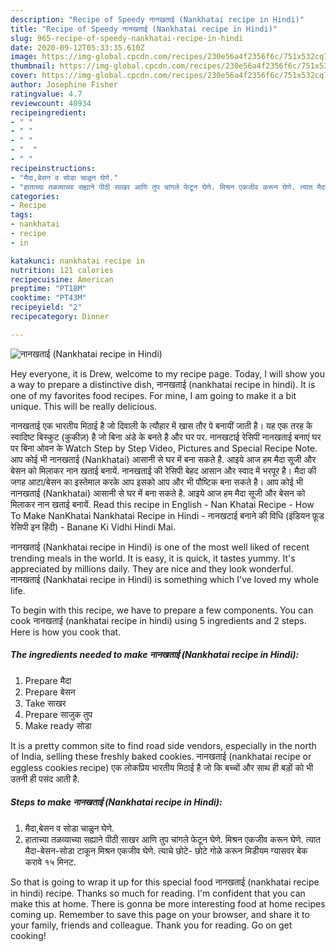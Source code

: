```yaml
---
description: "Recipe of Speedy नानखताई (Nankhatai recipe in Hindi)"
title: "Recipe of Speedy नानखताई (Nankhatai recipe in Hindi)"
slug: 965-recipe-of-speedy-nankhatai-recipe-in-hindi
date: 2020-09-12T05:33:35.610Z
image: https://img-global.cpcdn.com/recipes/230e56a4f2356f6c/751x532cq70/नानखताई-nankhatai-recipe-in-hindi-recipe-main-photo.jpg
thumbnail: https://img-global.cpcdn.com/recipes/230e56a4f2356f6c/751x532cq70/नानखताई-nankhatai-recipe-in-hindi-recipe-main-photo.jpg
cover: https://img-global.cpcdn.com/recipes/230e56a4f2356f6c/751x532cq70/नानखताई-nankhatai-recipe-in-hindi-recipe-main-photo.jpg
author: Josephine Fisher
ratingvalue: 4.7
reviewcount: 40934
recipeingredient:
- " "
- " "
- " "
- "  "
- " "
recipeinstructions:
- "मैदा,बेसन व सोडा चाळुन घेणे."
- "हाताच्या तळव्याच्या सह्याने पीठी साखर आणि तुप चांगले फेटून घेणे. मिश्रन एकजीव करून घेणे. त्यात मैदा-बेसन-सोडा टाकून मिश्रन एकजीव घेणे. त्याचे छोटे- छोटे गोळे करून मिडीयम ग्यासवर बेक करावे १५ मिनट."
categories:
- Recipe
tags:
- nankhatai
- recipe
- in

katakunci: nankhatai recipe in 
nutrition: 121 calories
recipecuisine: American
preptime: "PT18M"
cooktime: "PT43M"
recipeyield: "2"
recipecategory: Dinner

---
```



![नानखताई (Nankhatai recipe in Hindi)](https://img-global.cpcdn.com/recipes/230e56a4f2356f6c/751x532cq70/नानखताई-nankhatai-recipe-in-hindi-recipe-main-photo.jpg)

Hey everyone, it is Drew, welcome to my recipe page. Today, I will show you a way to prepare a distinctive dish, नानखताई (nankhatai recipe in hindi). It is one of my favorites food recipes. For mine, I am going to make it a bit unique. This will be really delicious.

नानखताई एक भारतीय मिठाई है जो दिवाली के त्यौहार में खास तौर पे बनायीं जाती है। यह एक तरह के स्वादिष्ट बिस्कुट (कुकीज़) है जो बिना अंडे के बनते है और घर पर. नानखटाई रेसिपी नानखताई बनाएं घर पर बिना ओवन के Watch Step by Step Video, Pictures and Special Recipe Note. आप कोई भी नानखताई (Nankhatai) आसानी से घर में बना सकते है. आइये आज हम मैदा सूजी और बेसन को मिलाकर नान खताई बनायें. नानखताई की रेसिपी बेहद आसान और स्वाद में भरपूर है। मैदा की जगह आटा/बेसन का इस्तेमाल करके आप इसको आप और भी पौष्टिक बना सकते है। आप कोई भी नानखताई (Nankhatai) आसानी से घर में बना सकते है. आइये आज हम मैदा सूजी और बेसन को मिलाकर नान खताई बनायें. Read this recipe in English - Nan Khatai Recipe - How To Make NanKhatai Nankhatai Recipe in Hindi - नानखटाई बनाने की विधि (इंडियन फ़ूड रेसिपी इन हिंदी) - Banane Ki Vidhi Hindi Mai.

नानखताई (Nankhatai recipe in Hindi) is one of the most well liked of recent trending meals in the world. It is easy, it is quick, it tastes yummy. It's appreciated by millions daily. They are nice and they look wonderful. नानखताई (Nankhatai recipe in Hindi) is something which I've loved my whole life.


To begin with this recipe, we have to prepare a few components. You can cook नानखताई (nankhatai recipe in hindi) using 5 ingredients and 2 steps. Here is how you cook that.

<!--inarticleads1-->

##### The ingredients needed to make नानखताई (Nankhatai recipe in Hindi):

1. Prepare  मैदा
1. Prepare  बेसन
1. Take  साखर
1. Prepare  साजुक तुप
1. Make ready  सोडा


It is a pretty common site to find road side vendors, especially in the north of India, selling these freshly baked cookies. नानखताई (nankhatai recipe or eggless cookies recipe) एक लोकप्रिय भारतीय मिठाई है जो कि बच्चों और साथ ही बड़ों को भी उतनी ही पसंद आती है. 

<!--inarticleads2-->

##### Steps to make नानखताई (Nankhatai recipe in Hindi):

1. मैदा,बेसन व सोडा चाळुन घेणे.
1. हाताच्या तळव्याच्या सह्याने पीठी साखर आणि तुप चांगले फेटून घेणे. मिश्रन एकजीव करून घेणे. त्यात मैदा-बेसन-सोडा टाकून मिश्रन एकजीव घेणे. त्याचे छोटे- छोटे गोळे करून मिडीयम ग्यासवर बेक करावे १५ मिनट.




So that is going to wrap it up for this special food नानखताई (nankhatai recipe in hindi) recipe. Thanks so much for reading. I'm confident that you can make this at home. There is gonna be more interesting food at home recipes coming up. Remember to save this page on your browser, and share it to your family, friends and colleague. Thank you for reading. Go on get cooking!
